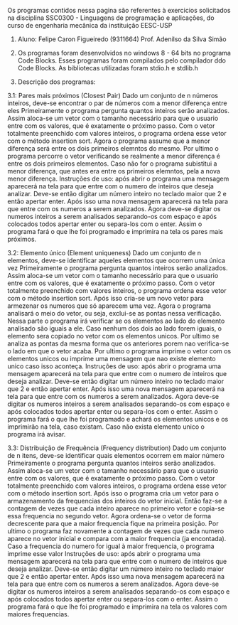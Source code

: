   Os programas contidos nessa pagina são referentes à exercicios solicitados na disciplina SSC0300 - Linguagens de programação e aplicações, do curso de engenharia mecânica da instituição EESC-USP

1. Aluno: Felipe Caron Figueiredo (9311664)
   Prof. Adenilso da Silva Simão

2. Os programas foram desenvolvidos no windows 8 - 64 bits no programa Code Blocks. Esses programas foram compilados pelo compilador ddo Code Blocks. As bibliotecas utilizadas foram stdio.h e stdlib.h

3. Descrição dos programas:

  3.1: Pares mais próximos (Closest Pair) 
  Dado um conjunto de n números inteiros, deve-se encontrar o par de números com a menor diferença entre eles
  Primeiramente o programa pergunta quantos inteiros serão analizados. Assim aloca-se um vetor com o tamanho necessário para que o usuario entre com os valores, que é exatamente o próximo passo. Com o vetor totalmente preenchido com valores inteiros, o programa ordena esse vetor com o método insertion sort. Agora o programa assume que a menor diferença será entre os dois primeiros elemntos do mesmo. Por ultimo o programa percorre o vetor verificando se realmente a menor diferença é entre os dois primeiros elementos. Caso não for o programa subistitui a menor diferença, que antes era entre os primeiros elemntos, pela a nova menor diferença.
  Instruções de uso: após abrir o programa uma mensagem aparecerá na tela para que entre com o numero de inteiros que deseja analizar. Deve-se então digitar um número inteiro no teclado maior que 2 e então apertar enter. Após isso uma nova mensagem aparecerá na tela para que entre com os numeros a serem analizados. Agora deve-se digitar os numeros inteiros a serem analisados separando-os com espaço e após colocados todos apertar enter ou separa-los com o enter. Assim o programa fará o que lhe foi programado e imprimira na tela os pares mais próximos. 
 
 3.2: Elemento único (Element uniqueness) 
 Dado um conjunto de n elementos, deve-se identificar aqueles elementos que ocorrem uma única vez
 Primeiramente o programa pergunta quantos inteiros serão analizados. Assim aloca-se um vetor com o tamanho necessário para que o usuario entre com os valores, que é exatamente o próximo passo. Com o vetor totalmente preenchido com valores inteiros, o programa ordena esse vetor com o método insertion sort. Após isso cria-se um novo vetor para armezenar os numeros que só aparecem uma vez. Agora o programa analisará o meio do vetor, ou seja, exclui-se as pontas nessa verificação. Nessa parte o programa irá verificar se os elementos ao lado do elemento analisado são iguais a ele. Caso nenhum dos dois ao lado forem iguais, o elemento sera copiado no vetor com os elementos unicos. Por ultimo se analiza as pontas da mesma forma que os anteriores porem nao verifica-se o lado em que o vetor acaba. Por ultimo o programa imprime o vetor com os elementos unicos ou imprime uma mensagem que nao existe elemento unico caso isso aconteça.
 Instruções de uso: após abrir o programa uma mensagem aparecerá na tela para que entre com o numero de inteiros que deseja analizar. Deve-se então digitar um número inteiro no teclado maior que 2 e então apertar enter. Após isso uma nova mensagem aparecerá na tela para que entre com os numeros a serem analizados. Agora deve-se digitar os numeros inteiros a serem analisados separando-os com espaço e após colocados todos apertar enter ou separa-los com o enter. Assim o programa fará o que lhe foi programado e achará os elementos unicos e os imprimirão na tela, caso existam. Caso não exista elemento unico o programa irá avisar.
 
 3.3: Distribuição de Frequência (Frequency distribution) 
 Dado um conjunto de n itens, deve-se identificar quais elementos ocorrem em maior número
 Primeiramente o programa pergunta quantos inteiros serão analizados. Assim aloca-se um vetor com o tamanho necessário para que o usuario entre com os valores, que é exatamente o próximo passo. Com o vetor totalmente preenchido com valores inteiros, o programa ordena esse vetor com o método insertion sort. Após isso o programa cria um vetor para o armazenamento da frequencias dos inteiros do vetor inicial. Então faz-se a contagem de vezes que cada inteiro aparece no primeiro vetor e copia-se essa frequencia no segundo vetor. Agora ordena-se o vetor de forma decrescente para que a maior frequencia fique na primeira posição. Por ultimo o programa faz novamente a contagem de vezes que cada numero aparece no vetor inicial e compara com a maior frequencia (ja encontada). Caso a frequencia do numero for igual à maior frequencia, o programa imprime esse valor
 Instruções de uso: após abrir o programa uma mensagem aparecerá na tela para que entre com o numero de inteiros que deseja analizar. Deve-se então digitar um número inteiro no teclado maior que 2 e então apertar enter. Após isso uma nova mensagem aparecerá na tela para que entre com os numeros a serem analizados. Agora deve-se digitar os numeros inteiros a serem analisados separando-os com espaço e após colocados todos apertar enter ou separa-los com o enter. Assim o programa fará o que lhe foi programado e imprimira na tela os valores com maiores frequencias.

